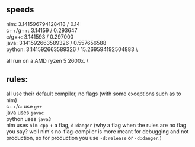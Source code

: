 ## speeds
nim:        3.141596794128418   / 0.14 \
c++/g++:    3.14159             / 0.293647 \
c/g++:      3.141593            / 0.297000 \
java:       3.141592663589326   / 0.557656588 \
python:     3.141592663589326   / 15.269594192504883 \

all run on a AMD ryzen 5 2600x. \
## rules:
all use their default compiler, no flags (with some exceptions such as to nim) \
c++/c: use `g++` \
java uses `javac` \
python uses `java3` \
nim uses `nim cpp` + a flag, `d:danger` (why a flag when the rules are no flag you say? well nim's no-flag-compiler is more meant for debugging and not production, so for production you use `-d:release` or `-d:danger`.)